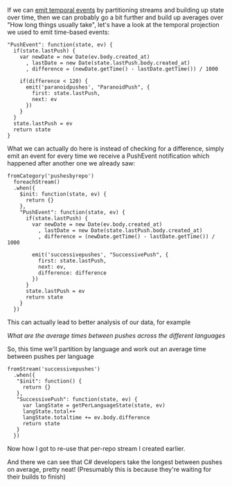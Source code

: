If we can [emit temporal events](/entries/evented-github-adventure---temporal-queries,-who-doesnt-trust-their-hardware.html) by partitioning streams and building up state over time, then we can probably go a bit further and build up averages over "How long things usually take", let's have a look at the temporal projection we used to emit time-based events:


    "PushEvent": function(state, ev) {
      if(state.lastPush) {
        var newDate = new Date(ev.body.created_at)
          , lastDate = new Date(state.lastPush.body.created_at)
          , difference = (newDate.getTime() - lastDate.getTime()) / 1000

        if(difference < 120) {
          emit('paranoidpushes', "ParanoidPush", {
            first: state.lastPush,
            next: ev
          })
        }
      }
      state.lastPush = ev
      return state
    }

What we can actually do here is instead of checking for a difference, simply emit an event for every time we receive a PushEvent notification which happened after another one we already saw:

    fromCategory('pushesbyrepo')
      foreachStream()
      .when({
        $init: function(state, ev) {
          return {}
        },
        "PushEvent": function(state, ev) {
          if(state.lastPush) {
            var newDate = new Date(ev.body.created_at)
              , lastDate = new Date(state.lastPush.body.created_at)
              , difference = (newDate.getTime() - lastDate.getTime()) / 1000

            emit('successivepushes', "SuccessivePush", {
              first: state.lastPush,
              next: ev,
              difference: difference
            })
          }
          state.lastPush = ev
          return state
        }
      })


This can actually lead to better analysis of our data, for example

*What are the average times between pushes across the different languages*

So, this time we'll partition by language and work out an average time between pushes per language

    fromStream('successivepushes')
      .when({
       "$init": function() {
         return {}
       },
       "SuccessivePush": function(state, ev) {
         var langState = getPerLanguageState(state, ev)
         langState.total++
         langState.totaltime += ev.body.difference
         return state
       }
      })

Now how I got to re-use that per-repo stream I created earlier.

<div id="scaled"></div>

And there we can see that C# developers take the longest between pushes on average, pretty neat! (Presumably this is because they're waiting for their builds to finish)

<script type="text/javascript" src="/d3.v2.js"></script>
<script type="text/javascript">
  var data = {"Processing":{"totaltime":0,"total":1},"C":{"totaltime":8517,"total":31},"Shell":{"totaltime":2276,"total":7},"Ruby":{"totaltime":15029,"total":28},"Java":{"totaltime":8214,"total":28},"Python":{"totaltime":11622,"total":30},"Scala":{"totaltime":37,"total":1},"C++":{"totaltime":7968,"total":41},"null":{"totaltime":22123,"total":39},"JavaScript":{"totaltime":28994,"total":72},"Objective-C":{"totaltime":4185,"total":6},"PHP":{"totaltime":9349,"total":25},"Emacs Lisp":{"totaltime":410,"total":2},"C#":{"totaltime":4968,"total":7},"Rust":{"totaltime":1079,"total":2},"Clojure":{"totaltime":798,"total":3},"Haskell":{"totaltime":0,"total":2},"ASP":{"totaltime":919,"total":1},"R":{"totaltime":3744,"total":3},"Erlang":{"totaltime":489,"total":2},"CoffeeScript":{"totaltime":435,"total":1},"Dart":{"totaltime":210,"total":1},"VimL":{"totaltime":884,"total":2},"Visual Basic":{"totaltime":1571,"total":2},"ActionScript":{"totaltime":1504,"total":1},"OCaml":{"totaltime":0,"total":1},"Matlab":{"totaltime":2181,"total":3}}
</script>

<script type="text/javascript">

   var filteredData = []
   for(var i in data) {
     if(data[i].total >= 10) {
       var datum = data[i]
       datum.state = datum
       datum.state.average = Math.floor(datum.state.totaltime / datum.state.total)
c
       filteredData.push(datum)
     }
   }

  var svg = d3.select("#scaled").append("svg")
          .attr("width", 800)
          .attr("height", 480)

   var scale = d3.scale.linear()
     .domain([0, d3.max(filteredData, function(d) { return d.state.average })])
     .range([0, 1]);

   var max = d3.max(filteredData, function(d) { return d.state.average });

   svg.append("text")
      .attr("fill", '#000')
      .attr("x", 710)
      .attr("y", 60)
      .text(max + " secs")

   svg.append("text")
      .attr("fill", '#000')
      .attr("x", 710)
      .attr("y", 350)
      .text(0 + " secs")

   svg.selectAll(".label")
      .data(filteredData)
      .enter()
        .append("text")
        .attr("class", "label")
        .attr("transform", function(d, i) { 
          var transform = "translate(" + i * (640 / filteredData.length) + "," + 380 + ") "
          transform += "rotate(75) "
          return transform
        })
        .attr("x", 0)
        .attr("y", 0)
        .text(function(d) { return d.key })

    svg.selectAll(".time")
     .data(filteredData)
     .enter()
       .append("rect")
         .attr("class", "time")
         .attr("fill", '#AAF')
         .attr("x", function(d, i) { return i * (640 / filteredData.length)})
         .attr("y", function(d, i) { return 370 - (280 * scale(d.state.average)) })
         .attr("width", 640 / (filteredData.length + 1))
         .attr("height", function(d, i) { return 280 * scale(d.state.average) })
</script>

